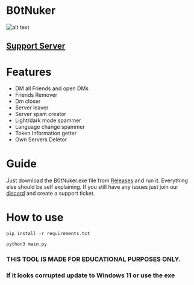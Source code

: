 # B0tNuker
![alt text](https://r2.e-z.host/36e6f370-d26b-4fdf-a088-83e0c9a575e8/ukvdsvuo.png)

## [Support Server](https://discord.gg/a7j2kJ9ktz)

# Features

- DM all Friends and open DMs
- Friends Remover
- Dm closer
- Server leaver
- Server spam creator
- Light/dark mode spammer
- Language change spammer
- Token Information getter
- Own Servers Deletor

# Guide

Just download the B0tNuker.exe file from [Releases](https://github.com/Schubilegend/B0tNuker/releases) and run it.
Everything else should be self explaining. If you still have any issues just join our [discord](https://discord.gg/cQuh6rvKBC) and create a support ticket.

# How to use
`pip install -r requirements.txt`

`python3 main.py`

### THIS TOOL IS MADE FOR EDUCATIONAL PURPOSES ONLY.

### If it looks corrupted update to Windows 11 or use the exe
